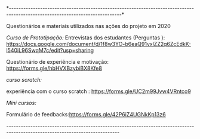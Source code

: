 
<meta name=”robots” content=”noindex”> 
*-----------------------------------------------------------------------------------------------------------------------------*

Questionários e materiais utilizados nas ações do projeto em 2020

*Curso de Prototipação:*
Entrevistas dos estudantes (Perguntas ): https://docs.google.com/document/d/1f8w3YO-b6eaQ91vxlZZ2q6ZcEdkK-l540iL96SwqM7c/edit?usp=sharing

Questionário de experiência e motivação: https://forms.gle/hbHVXBzybiBX8Kfe8

*curso scratch:*

experiência com o curso scratch : https://forms.gle/UC2m99Jvw4VRntco9

*Mini cursos:* 

Formulário de feedbacks:https://forms.gle/42P6iZ4UGNkKp13z6

*-----------------------------------------------------------------------------------------------------------------------------*
